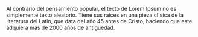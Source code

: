 Al contrario del pensamiento popular, el texto de Lorem Ipsum no es simplemente texto aleatorio. Tiene sus raices en una pieza cl´sica de la literatura del Latin, que data del año 45
antes de Cristo, haciendo que este adquiera mas de 2000 años de antiguedad.
